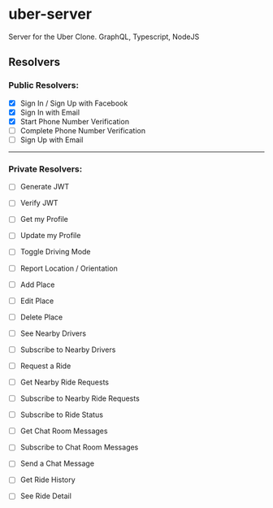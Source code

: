 # uber-server

Server for the Uber Clone. GraphQL, Typescript, NodeJS

## Resolvers

### Public Resolvers:

- [X] Sign In / Sign Up with Facebook
- [X] Sign In with Email
- [X] Start Phone Number Verification
- [ ] Complete Phone Number Verification
- [ ] Sign Up with Email

---

### Private Resolvers:

- [ ] Generate JWT
- [ ] Verify JWT
- [ ] Get my Profile
- [ ] Update my Profile
- [ ] Toggle Driving Mode
- [ ] Report Location / Orientation
- [ ] Add Place
- [ ] Edit Place
- [ ] Delete Place
- [ ] See Nearby Drivers
- [ ] Subscribe to Nearby Drivers
- [ ] Request a Ride
- [ ] Get Nearby Ride Requests
- [ ] Subscribe to Nearby Ride Requests
- [ ] Subscribe to Ride Status
- [ ] Get Chat Room Messages
- [ ] Subscribe to Chat Room Messages
- [ ] Send a Chat Message

- [ ] Get Ride History
- [ ] See Ride Detail
